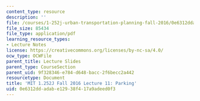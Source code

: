 ```yaml
---
content_type: resource
description: ''
file: /courses/1-252j-urban-transportation-planning-fall-2016/0e6312ddadabe12938f417a9adeed0f3_MIT1_252JF16_Lec11.pdf
file_size: 85434
file_type: application/pdf
learning_resource_types:
- Lecture Notes
license: https://creativecommons.org/licenses/by-nc-sa/4.0/
ocw_type: OCWFile
parent_title: Lecture Slides
parent_type: CourseSection
parent_uid: 9f328346-e784-d648-bacc-2f6becc2a442
resourcetype: Document
title: 'MIT 1.252J Fall 2016 Lecture 11: Parking'
uid: 0e6312dd-adab-e129-38f4-17a9adeed0f3
---
```

